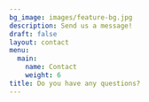 ```yaml
---
bg_image: images/feature-bg.jpg
description: Send us a message!
draft: false
layout: contact
menu:
  main:
    name: Contact
    weight: 6
title: Do you have any questions?
---
```

